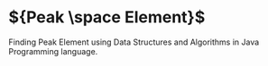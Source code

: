 # ${Peak \space Element}$

Finding Peak Element using Data Structures and Algorithms in Java Programming language.

